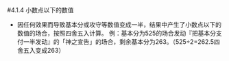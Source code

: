 #4.1.4        小数点以下的数值
* 因任何效果而导致基本分或攻守等数值变成一半，结果中产生了小数点以下的数值的场合，按照四舍五入计算。
例：基本分为525的场合发动『把基本分支付一半发动』的「神之宣告」的场合，剩余基本分为263。（525÷2=262.5四舍五入变成263）
